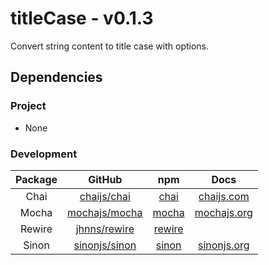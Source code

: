 # titleCase - v0.1.3

Convert string content to title case with options.

## Dependencies

### Project

- None

### Development

| Package |                       GitHub                      |                       npm                      |                 Docs                |
|:-------:|:-------------------------------------------------:|:----------------------------------------------:|:-----------------------------------:|
|   Chai  |   [chaijs/chai](https://github.com/chaijs/chai)   |   [chai](https://www.npmjs.com/package/chai)   |   [chaijs.com](http://chaijs.com/)  |
|  Mocha  | [mochajs/mocha](https://github.com/mochajs/mocha) |  [mocha](https://www.npmjs.com/package/mocha)  | [mochajs.org](https://mochajs.org/) |
|  Rewire |  [jhnns/rewire](https://github.com/jhnns/rewire)  | [rewire](https://www.npmjs.com/package/rewire) |                                     |
|  Sinon  | [sinonjs/sinon](https://github.com/sinonjs/sinon) |  [sinon](https://www.npmjs.com/package/sinon)  |  [sinonjs.org](http://sinonjs.org/) |
